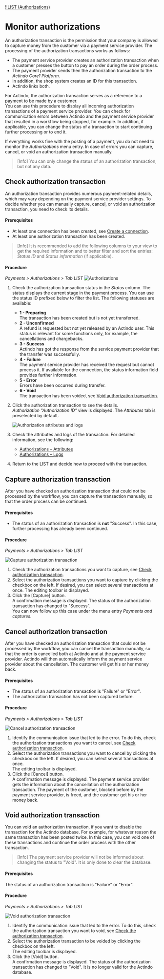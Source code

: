 [!!LIST (Authorizations)](../UserInterface/01a_ListAuthorizations.md)


# Monitor authorizations

An authorization transaction is the permission that your company is allowed to capture money from the customer via a payment service provider. The processing of the authorization transactions works as follows: 
-   The payment service provider creates an authorization transaction when a customer presses the button to pay an order during the order process.   
- The payment provider sends then the authorization transaction to the *Actindo Core1 Platform*.    
- In addition, the shop system creates an ID for this transaction.  
- Actindo links both.   

For Actindo, the authorization transaction serves as a reference to a payment to be made by a customer.   
You can use this procedure to display all incoming authorization transactions of a payment service provider. You can check for communication errors between Actindo and the payment service provider that resulted in a workflow being stopped, for example. In addition, if applicable, you can change the status of a transaction to start continuing further processing or to end it.    

If everything works fine with the posting of a payment, you do not need to monitor the *Authorizations* menu entry. In case of errors you can capture, cancel, or void an authorization transaction manually.   
> [Info] You can only change the status of an authorization transaction, but not any data.


## Check authorization transaction

An authorization transaction provides numerous payment-related details, which may vary depending on the payment service provider settings. To decide whether you can manually capture, cancel, or void an authorization transaction, you need to check its details.

#### Prerequisites

- At least one connection has been created, see [Create a connection](../Integration/01_ManageConnections.md#create-a-connection).
- At least one authorization transaction has been created.

 > [Info] It is recommended to add the following columns to your view to get the required information and to better filter and sort the entries: *Status ID* and *Status information* (if applicable).    

#### Procedure

*Payments > Authorizations > Tab LIST*
![Authorizations](../../Assets/Screenshots/Payments/Authorizations/LISTAuthorizations.png "[Authorizations]")

1. Check the authorization transaction status in the *Status* column. The status displays the current stage in the payment process. You can use the status ID prefixed below to filter the list. The following statuses are available: 
    - **1 - Preparing**  
        The transaction has been created but is not yet transferred.
    - **2 - Unconfirmed**   
        A refund is requested but not yet released by an Actindo user. This status is relevant for some functions only, for example, the cancellations and chargebacks.
    - **3 - Success**  
        Actindo has got the response from the service payment provider that the transfer was successfully.
    - **4 - Failure**   
        The payment service provider has received the request but cannot process it. If available for the connection, the status information field provides further information.
    - **5 - Error**   
       Errors have been occurred during transfer.
    - **6 - Void**   
       The transaction has been voided, see [Void authorization transaction](01_ManageAuthorizations.md#void-authorization-transaction).
    
2. Click the authorization transaction to see the details.   
    *Authorization "Authorization ID"* view is displayed. The *Attributes* tab is preselected by default.   
     
    ![Authorization attributes and logs](../../Assets/Screenshots/Payments/Authorizations/CheckAttributes.png "[Authorization attributes and logs]")

3. Check the attributes and logs of the transaction. For detailed information, see the following:
   - [Authorizations &ndash; Attributes](../UserInterface/01a_ListAuthorizations.md#authorizations-–-attributes)
   - [Authorizations &ndash; Logs](../UserInterface/01a_ListAuthorizations.md#authorizations-–-logs)
4. Return to the LIST and decide how to proceed with the transaction.


## Capture authorization transaction

After you have checked an authorization transaction that could not be processed by the workflow, you can capture the transaction manually, so that the order process can be continued.

#### Prerequisites

- The status of an authorization transaction is **not** "Success". In this case, further processing has already been continued.<!---Stimmt das oder gibt es noch mehr?-->   


#### Procedure

*Payments > Authorizations > Tab LIST*

![Capture authorization transaction](../../Assets/Screenshots/Payments/Authorizations/ChangeAuthorization.png "[Capture authorization transaction]")   

1. Check the authorization transactions you want to capture, see [Check authorization transaction](./01_ManageAuthorization.md#check-authorization-transaction).
2. Select the authorization transactions you want to capture by clicking the checkbox on the left. If desired, you can select several transactions at once.
    The editing toolbar is displayed.
3. Click the [Capture] button.    
   A confirmation message is displayed. The status of the authorization transaction has changed to "Success".   
   You can now follow up this case under the menu entry *Payments and captures*. <!---Stefan ist das richtig?--> 
   
  

## Cancel authorization transaction

After you have checked an authorization transaction that could not be processed by the workflow, you can cancel the transaction manually, so that the order is cancelled both at Actindo and at the payment service provider. Actindo will then automatically inform the payment service provider about the cancellation. The customer will get his or her money back.

#### Prerequisites

- The status of an authorization transaction is "Failure" or "Error". 
- The authorization transaction has not been captured before.

#### Procedure

*Payments > Authorizations > Tab LIST*

![Cancel authorization transaction](../../Assets/Screenshots/Payments/Authorizations/ChangeAuthorization.png "[Cancel authorization transaction]")

1. Identify the communication issue that led to the error. To do this, check the authorization transactions you want to cancel, see [Check authorization transaction](01_ManageAuthorization.md#check-authorization-transaction).
2. Select the authorization transactions you want to cancel by clicking the checkbox on the left. If desired, you can select several transactions at once.    
    The editing toolbar is displayed.
3. Click the [Cancel] button.   
   A confirmation message is displayed. 
   The payment service provider gets the information about the cancellation of the authorization transaction. The payment of the customer, blocked before by the payment service provider, is freed, and the customer get his or her money back.
   


## Void authorization transaction

You can void an authorization transaction, if you want to disable the transaction for the Actindo database. For example, for whatever reason the same transaction has been posted twice. In this case, you can void one of these transactions and continue the order process with the other transaction.
> [Info] The payment service provider will not be informed about changing the status to "Void". It is only done to clear the database.


#### Prerequisites

The status of an authorization transaction is "Failure" or "Error".

#### Procedure

*Payments > Authorizations > Tab LIST*

![Void authorization transaction](../../Assets/Screenshots/Payments/Authorizations/ChangeAuthorization.png "[Capture authorization transaction]")

1. Identify the communication issue that led to the error. To do this, check the authorization transaction you want to void, see [Check the authorization transaction](./01_ManageAuthorizations.md#check-authorization-transaction).
2. Select the authorization transaction to be voided by clicking the checkbox on the left.   
    The editing toolbar is displayed.
3. Click the [Void] button.   
   A confirmation message is displayed. The status of the authorization transaction has changed to "Void". It is no longer valid for the Actindo database.